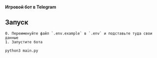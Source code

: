#### Игровой бот в Telegram

## Запуск
```
0. Переименуйте файл `.env.example` в `.env` и подставьте туда свои данные
1. Запустите бота 
```
```
python3 main.py
```
